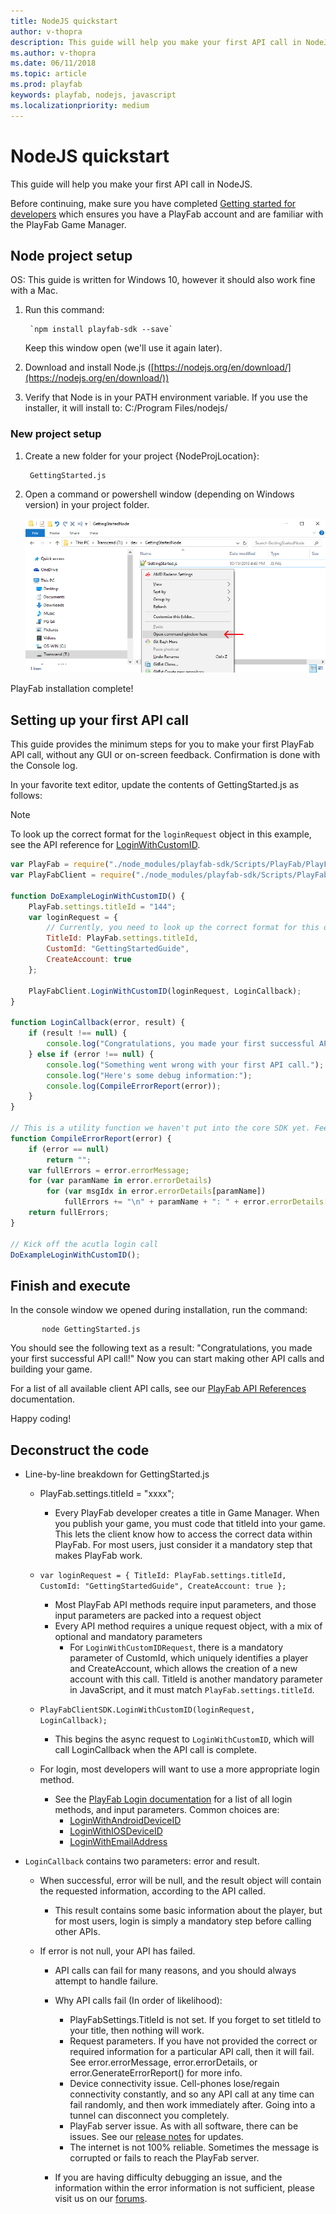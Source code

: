 ```yaml
---
title: NodeJS quickstart
author: v-thopra
description: This guide will help you make your first API call in NodeJS.
ms.author: v-thopra
ms.date: 06/11/2018
ms.topic: article
ms.prod: playfab
keywords: playfab, nodejs, javascript
ms.localizationpriority: medium
---
```


# NodeJS quickstart

This guide will help you make your first API call in NodeJS.

Before continuing, make sure you have completed [Getting started for developers](../../personas/developer.md) which ensures you have a PlayFab account and are familiar with the PlayFab Game Manager.

## Node project setup

OS: This guide is written for Windows 10, however it should also work fine with a Mac.

1. Run this command:

        `npm install playfab-sdk --save`

    Keep this window open (we'll use it again later).

2. Download and install Node.js ([https://nodejs.org/en/download/](https://nodejs.org/en/download/))

2. Verify that Node is in your PATH environment variable. If you use the installer, it will install to: C:/Program Files/nodejs/

### New project setup

1. Create a new folder for your project {NodeProjLocation}:
    
        GettingStarted.js

2. Open a command or powershell window (depending on Windows version) in your project folder.

    ![Install PlayFab SDK](media/open-cmd-window.png)

PlayFab installation complete!

## Setting up your first API call

This guide provides the minimum steps for you to make your first PlayFab API call, without any GUI or on-screen feedback. Confirmation is done with the Console log.

In your favorite text editor, update the contents of GettingStarted.js as follows:

> [!NOTE]
> To look up the correct format for the `loginRequest` object in this example, see the API reference for [LoginWithCustomID](xref:titleid.playfabapi.com.client.authentication.loginwithcustomid).

```javascript
var PlayFab = require("./node_modules/playfab-sdk/Scripts/PlayFab/PlayFab"); 
var PlayFabClient = require("./node_modules/playfab-sdk/Scripts/PlayFab/PlayFabClient");

function DoExampleLoginWithCustomID() {
    PlayFab.settings.titleId = "144";
    var loginRequest = {
        // Currently, you need to look up the correct format for this object in the API reference for LoginWithCustomID.
        TitleId: PlayFab.settings.titleId,
        CustomId: "GettingStartedGuide",
        CreateAccount: true
    };

    PlayFabClient.LoginWithCustomID(loginRequest, LoginCallback);
}

function LoginCallback(error, result) {
    if (result !== null) {
        console.log("Congratulations, you made your first successful API call!");
    } else if (error !== null) {
        console.log("Something went wrong with your first API call.");
        console.log("Here's some debug information:");
        console.log(CompileErrorReport(error));
    }
}

// This is a utility function we haven't put into the core SDK yet. Feel free to use it.
function CompileErrorReport(error) {
    if (error == null)
        return "";
    var fullErrors = error.errorMessage;
    for (var paramName in error.errorDetails)
        for (var msgIdx in error.errorDetails[paramName])
            fullErrors += "\n" + paramName + ": " + error.errorDetails[paramName][msgIdx];
    return fullErrors;
}

// Kick off the acutla login call
DoExampleLoginWithCustomID();
```

## Finish and execute

In the console window we opened during installation, run the command:
  
           node GettingStarted.js

   You should see the following text as a result:  "Congratulations, you made your first successful API call!" Now you can start making other API calls and building your game.

For a list of all available client API calls, see our [PlayFab API References](../../api-references/index.md) documentation.

Happy coding!

## Deconstruct the code

- Line-by-line breakdown for GettingStarted.js
  - PlayFab.settings.titleId = "xxxx";
    - Every PlayFab developer creates a title in Game Manager. When you publish your game, you must code that titleId into your game. This lets the client know how to access the correct data within PlayFab. For most users, just consider it a mandatory step that makes PlayFab work.

  - `var loginRequest = { TitleId: PlayFab.settings.titleId, CustomId: "GettingStartedGuide", CreateAccount: true };`
    - Most PlayFab API methods require input parameters, and those input parameters are packed into a request object
    - Every API method requires a unique request object, with a mix of optional and mandatory parameters
      - For `LoginWithCustomIDRequest`, there is a mandatory parameter of CustomId, which uniquely identifies a player and CreateAccount, which allows the creation of a new account with this call. TitleId is another mandatory parameter in JavaScript, and it must match `PlayFab.settings.titleId`.

  - `PlayFabClientSDK.LoginWithCustomID(loginRequest, LoginCallback);`
    - This begins the async request to `LoginWithCustomID`, which will call LoginCallback when the API call is complete.

  - For login, most developers will want to use a more appropriate login method.
    - See the [PlayFab Login documentation](xref:titleid.playfabapi.com.client.authentication) for a list of all login methods, and input parameters. Common choices are:
      - [LoginWithAndroidDeviceID](xref:titleid.playfabapi.com.client.authentication.loginwithandroiddeviceid)
      - [LoginWithIOSDeviceID](xref:titleid.playfabapi.com.client.authentication.loginwithiosdeviceid)
      - [LoginWithEmailAddress](xref:titleid.playfabapi.com.client.authentication.loginwithemailaddress)

- `LoginCallback` contains two parameters: error and result.
  - When successful, error will be null, and the result object will contain the requested information, according to the API called.
    - This result contains some basic information about the player, but for most users, login is simply a mandatory step before calling other APIs.

  - If error is not null, your API has failed.
    - API calls can fail for many reasons, and you should always attempt to handle failure.
    - Why API calls fail (In order of likelihood):
      - PlayFabSettings.TitleId is not set. If you forget to set titleId to your title, then nothing will work.
      - Request parameters. If you have not provided the correct or required information for a particular API call, then it will fail. See error.errorMessage, error.errorDetails, or error.GenerateErrorReport() for more info.
      - Device connectivity issue. Cell-phones lose/regain connectivity constantly, and so any API call at any time can fail randomly, and then work immediately after. Going into a tunnel can disconnect you completely.
      - PlayFab server issue. As with all software, there can be issues. See our [release notes](../../release-notes/index.md) for updates.
      - The internet is not 100% reliable. Sometimes the message is corrupted or fails to reach the PlayFab server.

    - If you are having difficulty debugging an issue, and the information within the error information is not sufficient, please visit us on our [forums](https://community.playfab.com/index.html).
